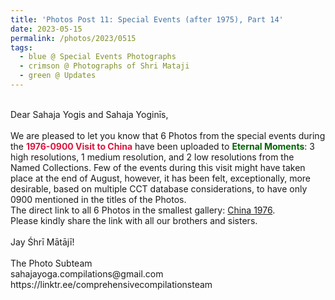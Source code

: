 ```yaml
---
title: 'Photos Post 11: Special Events (after 1975), Part 14'
date: 2023-05-15
permalink: /photos/2023/0515
tags:
  - blue @ Special Events Photographs
  - crimson @ Photographs of Shri Mataji
  - green @ Updates
---
```


<p>
<br>
Dear Sahaja Yogis and Sahaja Yoginīs,<br>
<br>
We are pleased to let you know that 6 Photos from the special events during the <font color="Crimson"><b>1976-0900 Visit to China</b></font> have been uploaded to <font color="DarkGreen"><b>Eternal Moments</b></font>: 3 high resolutions, 1 medium resolution, and 2 low resolutions from the Named Collections. Few of the events during this visit might have taken place at the end of August, however, it has been felt, exceptionally, more desirable, based on multiple CCT database considerations, to have only 0900 mentioned in the titles of the Photos.<br>
The direct link to all 6 Photos in the smallest gallery: <a href="https://eternalmoments.smugmug.com/Countries/China/1976/"> China 1976</a>.<br>
Please kindly share the link with all our brothers and sisters.<br>
<br>
Jay Śhrī Mātājī!<br>
<br>
The Photo Subteam<br>
sahajayoga.compilations@gmail.com<br>
https://linktr.ee/comprehensivecompilationsteam<br>
</p>